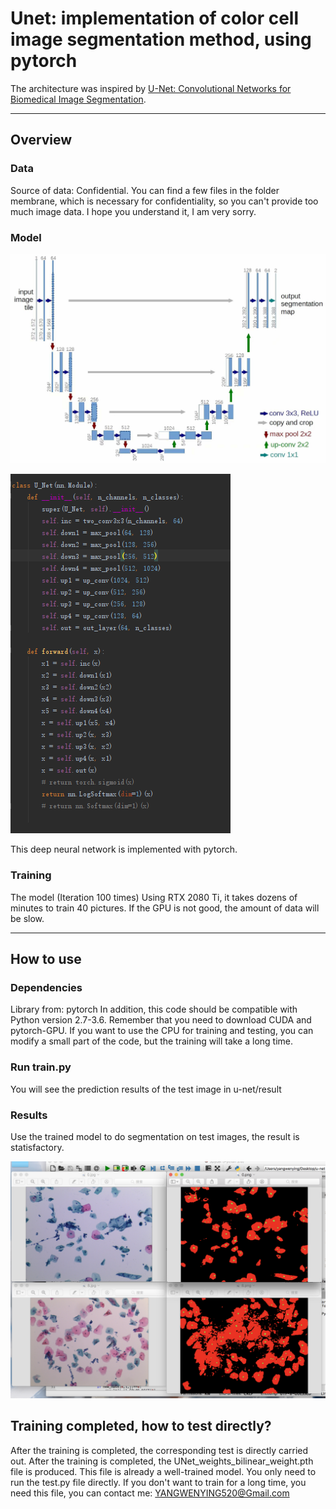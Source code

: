 # Unet: implementation of color cell image segmentation method, using pytorch

The architecture was inspired by [U-Net: Convolutional Networks for Biomedical Image Segmentation](http://lmb.informatik.uni-freiburg.de/people/ronneber/u-net/).

---

## Overview

### Data

Source of data: Confidential.
You can find a few files in the folder membrane, which is necessary for confidentiality, so you can't provide too much image data. I hope you understand it, I am very sorry.


### Model

![u-net/img/psb.png](u-net/img/psb.png)

![u-net/img/cxsx.png](u-net/img/cxsx.png)

This deep neural network is implemented with pytorch.

### Training

The model (Iteration 100 times) Using RTX 2080 Ti, it takes dozens of minutes to train 40 pictures. If the GPU is not good, the amount of data will be slow.

---

## How to use

### Dependencies

Library from: pytorch
In addition, this code should be compatible with Python version 2.7-3.6.
Remember that you need to download CUDA and pytorch-GPU.
If you want to use the CPU for training and testing, you can modify a small part of the code, but the training will take a long time.

### Run train.py

You will see the prediction results of the test image in u-net/result


### Results

Use the trained model to do segmentation on test images, the result is statisfactory.

![u-net/img/jguo.png](u-net/img/jguo.png)



## Training completed, how to test directly?

After the training is completed, the corresponding test is directly carried out.
After the training is completed, the UNet_weights_bilinear_weight.pth file is produced. This file is already a well-trained model. You only need to run the test.py file directly.
If you don't want to train for a long time, you need this file, you can contact me: YANGWENYING520@Gmail.com
